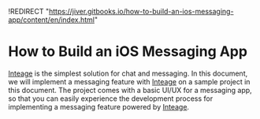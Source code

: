 !REDIRECT "https://jiver.gitbooks.io/how-to-build-an-ios-messaging-app/content/en/index.html"

# How to Build an iOS Messaging App

[Inteage](http://inteage.com) is the simplest solution for chat and messaging. In this document, we will implement a messaging feature with [Inteage](http://inteage.com) on a sample project in this document. The project comes with a basic UI/UX for a messaging app, so that you can easily experience the development process for implementing a messaging feature powered by [Inteage](http://inteage.com). 

